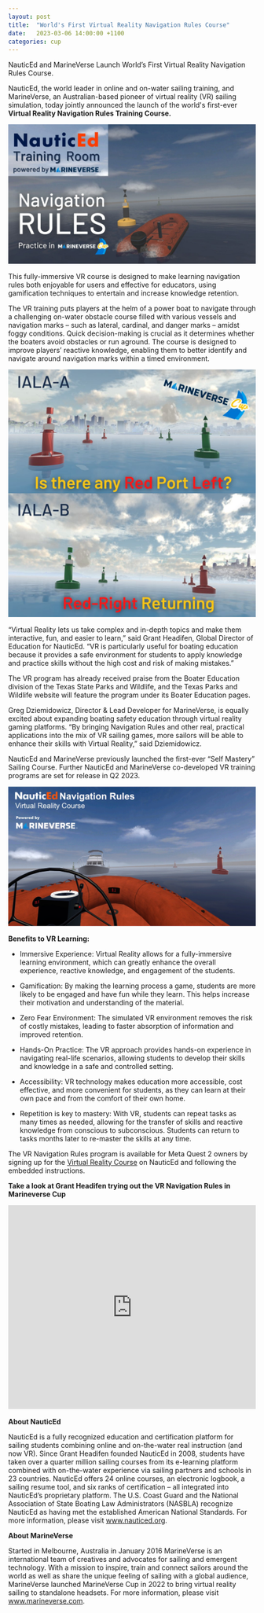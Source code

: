 ```yaml
---
layout: post
title:  "World's First Virtual Reality Navigation Rules Course"
date:   2023-03-06 14:00:00 +1100
categories: cup
---
```

NauticEd and MarineVerse Launch World’s First Virtual Reality Navigation Rules Course. 

NauticEd, the world leader in online and on-water sailing training, and MarineVerse, an Australian-based pioneer of virtual reality (VR) sailing simulation, today jointly announced the launch of the world's first-ever **Virtual Reality Navigation Rules Training Course.** 

![NauticEd and MarineVerse](/assets/nauticed/Training_Room.jpg)

<!--more-->

This fully-immersive VR course is designed to make learning navigation rules both enjoyable for users and effective for educators, using gamification techniques to entertain and increase knowledge retention.

The VR training puts players at the helm of a power boat to navigate through a challenging on-water obstacle course filled with various vessels and navigation marks – such as lateral, cardinal, and danger marks – amidst foggy conditions. Quick decision-making is crucial as it determines whether the boaters avoid obstacles or run aground. The course is designed to improve players’ reactive knowledge, enabling them to better identify and navigate around navigation marks within a timed environment.

![Lateral, Cardinal, and Danger Marks](/assets/nauticed/IALA-A.jpg)

“Virtual Reality lets us take complex and in-depth topics and make them interactive, fun, and easier to learn,” said Grant Headifen, Global Director of Education for NauticEd. “VR is particularly useful for boating education because it provides a safe environment for students to apply knowledge and practice skills without the high cost and risk of making mistakes.”

The VR program has already received praise from the Boater Education division of the Texas State Parks and Wildlife, and the Texas Parks and Wildlife website will feature the program under its Boater Education pages.

Greg Dziemidowicz, Director & Lead Developer for MarineVerse, is equally excited about expanding boating safety education through virtual reality gaming platforms. “By bringing Navigation Rules and other real, practical applications into the mix of VR sailing games, more sailors will be able to enhance their skills with Virtual Reality,” said Dziemidowicz.

NauticEd and MarineVerse previously launched the first-ever “Self Mastery” Sailing Course. Further NauticEd and MarineVerse co-developed VR training programs are set for release in Q2 2023.

![Nav Rules](/assets/nauticed/navrules1.jpg)

**Benefits to VR Learning:**

- Immersive Experience: Virtual Reality allows for a fully-immersive learning environment, which can greatly enhance the overall experience, reactive knowledge, and engagement of the students.

- Gamification: By making the learning process a game, students are more likely to be engaged and have fun while they learn. This helps increase their motivation and understanding of the material.

- Zero Fear Environment: The simulated VR environment removes the risk of costly mistakes, leading to faster absorption of information and improved retention.

- Hands-On Practice: The VR approach provides hands-on experience in navigating real-life scenarios, allowing students to develop their skills and knowledge in a safe and controlled setting.

- Accessibility: VR technology makes education more accessible, cost effective, and more convenient for students, as they can learn at their own pace and from the comfort of their own home. 

- Repetition is key to mastery: With VR, students can repeat tasks as many times as needed, allowing for the transfer of skills and reactive knowledge from conscious to subconscious. Students can return to tasks months later to re-master the skills at any time.


The VR Navigation Rules program is available for Meta Quest 2 owners by signing up for the [Virtual Reality Course](https://www.nauticed.org/sailing-courses/view/virtual-reality-sailing) on NauticEd and following the embedded instructions. 

**Take a look at Grant Headifen trying out the VR Navigation Rules in Marineverse Cup** 

<iframe width="100%" height="415" src="https://www.youtube.com/watch?v=e8omMS-Hf_g" frameborder="0" allowfullscreen></iframe>

**About NauticEd**

NauticEd is a fully recognized education and certification platform for sailing students combining online and on-the-water real instruction (and now VR). Since Grant Headifen founded NauticEd in 2008, students have taken over a quarter million sailing courses from its e-learning platform combined with on-the-water experience via sailing partners and schools in 23 countries. NauticEd offers 24 online courses, an electronic logbook, a sailing resume tool, and six ranks of certification – all integrated into NauticEd’s proprietary platform. The U.S. Coast Guard and the National Association of State Boating Law Administrators (NASBLA) recognize NauticEd as having met the established American National Standards. For more information, please visit www.nauticed.org.

**About MarineVerse**

Started in Melbourne, Australia in January 2016 MarineVerse is an international team of creatives and advocates for sailing and emergent technology. With a mission to inspire, train and connect sailors around the world as well as share the unique feeling of sailing with a global audience, MarineVerse launched MarineVerse Cup in 2022 to bring virtual reality sailing to standalone headsets. For more information, please visit www.marineverse.com.


